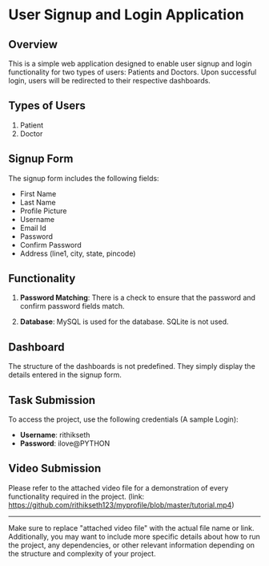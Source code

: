 # User Signup and Login Application

## Overview

This is a simple web application designed to enable user signup and login functionality for two types of users: Patients and Doctors. Upon successful login, users will be redirected to their respective dashboards.

## Types of Users

1. Patient
2. Doctor

## Signup Form

The signup form includes the following fields:

- First Name
- Last Name
- Profile Picture
- Username
- Email Id
- Password
- Confirm Password
- Address (line1, city, state, pincode)

## Functionality

1. **Password Matching**: There is a check to ensure that the password and confirm password fields match.

2. **Database**: MySQL is used for the database. SQLite is not used.

## Dashboard

The structure of the dashboards is not predefined. They simply display the details entered in the signup form.

## Task Submission

To access the project, use the following credentials (A sample Login):

- **Username**: rithikseth
- **Password**: ilove@PYTHON

## Video Submission

Please refer to the attached video file for a demonstration of every functionality required in the project.
(link: https://github.com/rithikseth123/myprofile/blob/master/tutorial.mp4)

---

Make sure to replace "attached video file" with the actual file name or link. Additionally, you may want to include more specific details about how to run the project, any dependencies, or other relevant information depending on the structure and complexity of your project.
